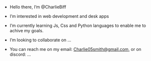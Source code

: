 - Hello there, I’m @CharlieBiff
- I’m interested in web development and desk apps

- I’m currently learning Js, Css and Python languages to enable me to achive my goals.
- I’m looking to collaborate on ...

- You can reach me on my email: Charlie05smith@gmail.com, or on discord: ...

<!---
CharlieBiff/CharlieBiff is a ✨ special ✨ repository because its `README.md` (this file) appears on your GitHub profile.
You can click the Preview link to take a look at your changes.
--->
